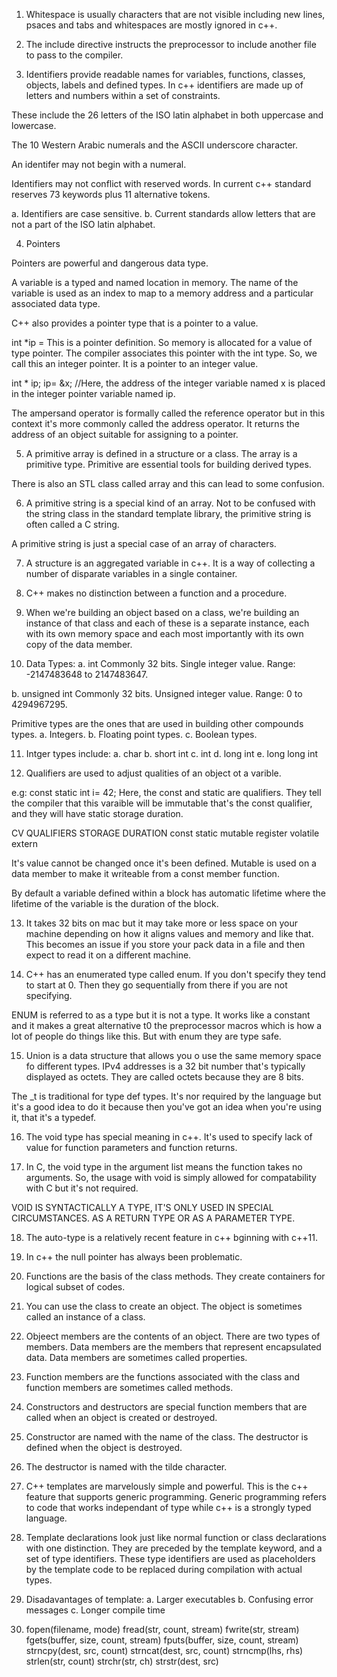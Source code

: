 1. Whitespace is usually characters that are not visible including new lines, psaces and tabs and whitespaces are mostly ignored in c++.

2. The include directive instructs the preprocessor to include another file to pass to the compiler.

3. Identifiers provide readable names for   variables, functions, classes, objects, labels and defined types.
In c++ identifiers are made up of letters and numbers within a set of constraints.

These include the 26 letters of the ISO latin alphabet in both uppercase and lowercase.

The 10 Western Arabic numerals and the ASCII underscore character.

An identifer may not begin with a numeral.

Identifiers may not conflict with reserved words. In current c++ standard reserves 73 keywords plus 11 alternative tokens.

a. Identifiers are case sensitive.
b. Current standards allow letters that are not a part of the ISO latin alphabet.

4. Pointers

Pointers are powerful and dangerous data type.

A variable is a typed and named location in memory.
The name of the variable is used as an index to map to a memory address and a particular associated data type.

C++ also provides a pointer type that is a pointer to a value.

int *ip = This is a pointer definition.
So memory is allocated for a value of type pointer.
The compiler associates this pointer with the int type. So, we call this an integer pointer. It is a pointer to an integer value.

int * ip;
ip= &x;  //Here, the address of the integer variable named x is placed in the integer pointer variable named ip.

The ampersand operator is formally called the reference operator but in this context it's more commonly called the address operator. It returns the address of an object suitable for assigning to a pointer.

5. A primitive array is defined in a structure or a class. The array is a primitive type. Primitive are essential tools for building derived types.

There is also an STL class called array and this can lead to some confusion.

6. A primitive string is a special kind of an array. Not to be confused with the string class in the standard template library, the primitive string is often called a C string.

A primitive string is just a special case of an array of characters.

7. A structure is an aggregated variable in c++. 
It is a way of collecting a number of disparate variables in a single container.

8. C++ makes no distinction between a function and a procedure.

9. When we're building an object based on a class, we're building an instance of that class and each of these is a separate instance, each with its own memory space and each most importantly with its own copy of the data member.

10. Data Types:
a. int
Commonly 32 bits.
Single integer value.
Range: -2147483648 to 2147483647.

b. unsigned int
Commonly 32 bits.
Unsigned integer value.
Range: 0 to 4294967295.

Primitive types are the ones that are used in building other compounds types.
a. Integers.
b. Floating point types.
c. Boolean types.

11. Intger types include:
a. char
b. short int
c. int
d. long int
e. long long int

12. Qualifiers are used to adjust qualities of an object ot a varible.

e.g: const static int i= 42;
Here, the const and static are qualifiers. They tell the compiler that this varaible will be immutable that's the const qualifier, and they will have static storage duration.

CV QUALIFIERS         STORAGE DURATION
const                 static
mutable               register
volatile              extern

It's value cannot be changed once it's been defined. Mutable is used on a data member to make it writeable from a const member function.

By default a variable defined within a block has automatic lifetime where the lifetime of the variable is the duration of the block. 

13. It takes 32 bits on mac but it may take more or less space on your machine depending on how it aligns values and memory and like that.  This becomes an issue if you store your pack data in a file and then expect to read it on a different machine.

14. C++ has an enumerated type called enum. If you don't specify they tend to start at 0. Then they go sequentially from there if you are not specifying.

ENUM is referred to as a type but it is not a type. It works like a constant and it makes a great alternative t0 the preprocessor macros which is how a lot of people do things like this. But with enum they are type safe. 

15. Union is a data structure that allows you o use the same memory space fo different types.
IPv4 addresses is a 32 bit number that's typically displayed as octets. They are called octets because they are 8 bits.

The _t is traditional for type def types. It's nor required by the language but it's a good idea to do  it because then you've got an idea when you're using it, that it's a typedef.

16. The void type has special meaning in c++. It's used to specify lack of value for function parameters and function returns.

17. In C, the void type in the argument list means the function takes no arguments. So, the usage with void is simply allowed for compatability with C but it's not required. 

VOID IS SYNTACTICALLY A TYPE, IT'S ONLY USED IN SPECIAL CIRCUMSTANCES. AS A RETURN TYPE OR AS A PARAMETER TYPE.

18. The auto-type is a relatively recent feature in c++ bginning with c++11. 

19. In c++ the null pointer has always been problematic.

20. Functions are the basis of the class methods. They create containers for logical subset of codes.

21. You can use the class to create an object. The object is sometimes called an instance of a class.

22. Objeect members are the contents of an object. There are two types of members. Data members are the members that represent encapsulated data. Data members are sometimes called properties. 

23. Function members are the functions associated with the class and function members are sometimes called methods.

24. Constructors and destructors are special function members that are called when an object is created or destroyed.

25. Constructor are named with the name of the class. The destructor is defined when the object is destroyed.

26. The destructor is named with the tilde character.

27. C++ templates are marvelously simple and powerful. This is the c++ feature that supports generic programming. Generic programming refers to code that works independant of type while c++ is a strongly typed language.

28. Template declarations look just like normal function or class declarations with one distinction. They are preceded by the template keyword, and a set of type identifiers. These type identifiers are used as placeholders by the template code to be replaced during compilation with actual types.

29. Disadavantages of template:
a. Larger executables
b. Confusing error messages
c. Longer compile time

30. fopen(filename, mode)
    fread(str, count, stream)
    fwrite(str, stream)
    fgets(buffer, size, count, stream)
    fputs(buffer, size, count, stream)
    strncpy(dest, src, count)
    strncat(dest, src, count)
    strncmp(lhs, rhs)
    strlen(str, count)
    strchr(str, ch)
    strstr(dest, src)